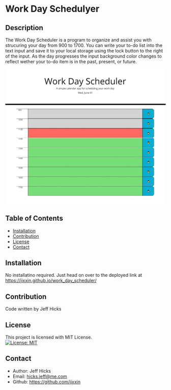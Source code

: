 # Work Day Schedulyer

## Description
The Work Day Scheduler is a program to organize and assist you with strucuring your day from 900 to 1700. You can write your to-do list into the text input and save it to your local storage using the lock button to the right of the input. As the day progresses the input background color changes to reflect wether your to-do item is in the past, present, or future.

![Screenshot of Insomnia](./assets/Capture.PNG)


## Table of Contents
- [Installation](#installation)
- [Contribution](#contribution)
- [License](#license)
- [Contact](#contact)

## Installation
No installatino required. Just head on over to the deployed link at https://jixxin.github.io/work_day_scheduler/

## Contribution
Code written by Jeff Hicks

## License
This project is licensed with MIT License.<br>
[![License: MIT](https://img.shields.io/badge/License-MIT-yellow.svg)](https://opensource.org/licenses/MIT)

## Contact
- Author: Jeff Hicks
- Email: hicks.jeff@me.com
- Github: https://github.com/jixxin